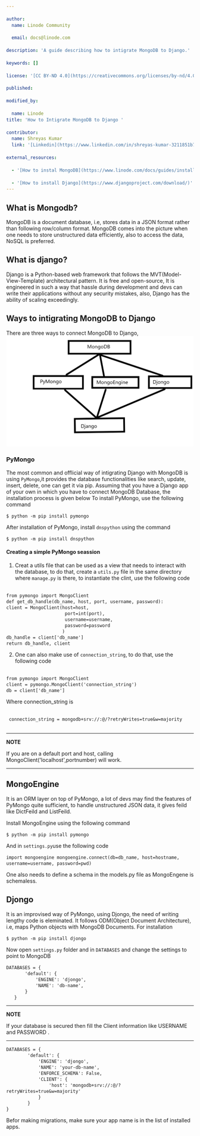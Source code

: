 ```yaml
---

author:
  name: Linode Community
  
  email: docs@linode.com

description: 'A guide describing how to intigrate MongoDB to Django.'

keywords: []

license: '[CC BY-ND 4.0](https://creativecommons.org/licenses/by-nd/4.0)'

published: 

modified_by:

  name: Linode
title: 'How to Intigrate MongoDB to Django '

contributor:
  name: Shreyas Kumar
  link: '[Linkedin](https://www.linkedin.com/in/shreyas-kumar-3211851b7)'

external_resources:

  - '[How to instal MongoDB](https://www.linode.com/docs/guides/install-mongodb-on-ubuntu-16-04/)'

  - '[How to install Django](https://www.djangoproject.com/download/)'
---
```

<!-- Introduction to MongoDB and Django. -->

## What is Mongodb?

MongoDB is a document database, i.e, stores data in a JSON format rather than following row/column format. MongoDB comes into the picture when one needs to store unstructured data efficiently, also to access the data, NoSQL is preferred.

## What is django?

Django is a Python-based web framework that follows the MVT(Model-View-Template) architectural pattern. It is free and open-source, It is engineered in such a way that hassle during development and devs can write their applications without any security mistakes, also,  Django has the ability of scaling exceedingly.

## Ways to intigrating MongoDB to Django

There are three ways to connect MongoDB to Django, 
![mongoconnect](connect.png)

### PyMongo
The most common and offlicial way of intigrating Django with MongoDB is using `PyMongo`,it provides the database functionalities like search, update, insert, delete, one can get it via pip.  Assuming that you have a Django app of your own in which you have to connect MongoDB Database, the installation process is given below
To install PyMongo, use the following command

    $ python -m pip install pymongo

After installation of PyMongo, install `dnspython` using the command

    $ python -m pip install dnspython

#### Creating a simple PyMongo seassion
1. Creat a utils file that can be used as a view that needs to interact with the database, to do that, create a `utils.py` file in the same directory where `manage.py` is there, to instantiate the clint, use the following code
<pre><code>
from pymongo import MongoClient
def get_db_handle(db_name, host, port, username, password):
client = MongoClient(host=host,
                      port=int(port),
                      username=username,
                      password=password
                     )
db_handle = client['db_name']
return db_handle, client
</code></pre>

2. One can also make use of `connection_string`, to do that, use the following code 
<pre><code>
from pymongo import MongoClient
client = pymongo.MongoClient('connection_string')
db = client['db_name']
</code></pre>
Where connection_string is
 <pre><code>
 connection_string = mongodb+srv://<username>:<password>@<atlas cluster>/<myFirstDatabase>?retryWrites=true&w=majority
 </code></pre>

---
**NOTE**


If you are on a default port and host, calling  MongoClient('localhost',portnumber) will work.

---
## MongoEngine

It is an ORM layer on top of PyMongo, a lot of devs may find the features of PyMongo quite sufficient, to handle unstructured JSON data, it gives feild like DictFeild and ListFeild.

Install MongoEngine using the following command

<pre><code>$ python -m pip install pymongo </code></pre>

And in `settings.py`use the following code
<code><pre>
import mongoengine
mongoengine.connect(db=db_name, host=hostname, username=username, password=pwd)
</code></pre>
One also needs to define a schema in the models.py file as MongoEngene is schemaless.

## Djongo

It is an improvised way of PyMongo, using Djongo, the need of writing lengthy code is eleminated. It follows ODM(Object Document  Architecture), i.e, maps Python objects with MongoDB Documents.
For installation 
<pre><code>$ python -m pip install djongo</code></pre>
Now open `settings.py` folder and in `DATABASES` and change the settings to point to MongoDB
<pre><code>DATABASES = {
       'default': {
           'ENGINE': 'djongo',
           'NAME': 'db-name',
       }
   }</code></pre>

---
**NOTE**


If your database is secured then fill the Client information like USERNAME and PASSWORD .


---
<pre><code>DATABASES = {
        'default': {
            'ENGINE': 'djongo',
            'NAME': 'your-db-name',
            'ENFORCE_SCHEMA': False,
            'CLIENT': {
                'host': 'mongodb+srv://<username>:<password>@<atlas cluster>/<myFirstDatabase>?retryWrites=true&w=majority'
            }  
        }
}</code></pre>
Befor making migrations, make sure your app name is in the list of installed apps.